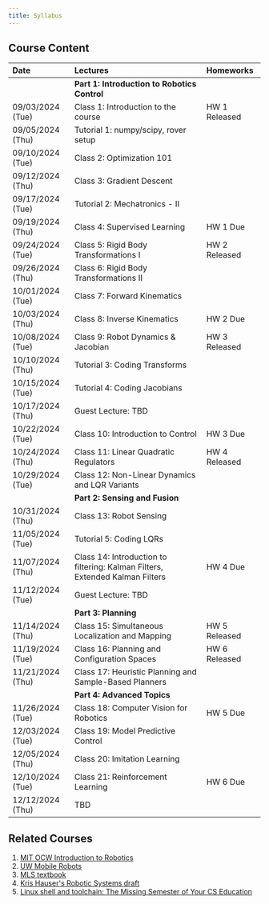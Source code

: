 ```yaml
---
title: Syllabus
---
```

## Course Content

| Date             | Lectures                                                                      | Homeworks     |
| :---             | :---                                                                          | :---          |
|                  | **Part 1: Introduction to Robotics Control**                                  |               |
| 09/03/2024 (Tue) | Class 1: Introduction to the course                                           | HW 1 Released |
| 09/05/2024 (Thu) | Tutorial 1: numpy/scipy, rover setup                                          |               |
| 09/10/2024 (Tue) | Class 2: Optimization 101                                                     |               |
| 09/12/2024 (Thu) | Class 3: Gradient Descent                                                     |               |
| 09/17/2024 (Tue) | Tutorial 2: Mechatronics - II                                                 |               |
| 09/19/2024 (Thu) | Class 4: Supervised Learning                                                  | HW 1 Due      |
| 09/24/2024 (Tue) | Class 5: Rigid Body Transformations I                                         | HW 2 Released |
| 09/26/2024 (Thu) | Class 6: Rigid Body Transformations II                                        |               |
| 10/01/2024 (Tue) | Class 7: Forward Kinematics                                                   |               |
| 10/03/2024 (Thu) | Class 8: Inverse Kinematics                                                   | HW 2 Due      |
| 10/08/2024 (Tue) | Class 9: Robot Dynamics & Jacobian                                            | HW 3 Released |
| 10/10/2024 (Thu) | Tutorial 3: Coding Transforms                                                 |               |
| 10/15/2024 (Tue) | Tutorial 4: Coding Jacobians                                                  |               |
| 10/17/2024 (Thu) | Guest Lecture: TBD                                                            |               |
| 10/22/2024 (Tue) | Class 10: Introduction to Control                                             | HW 3 Due      |
| 10/24/2024 (Thu) | Class 11: Linear Quadratic Regulators                                         | HW 4 Released |
| 10/29/2024 (Tue) | Class 12: Non-Linear Dynamics and LQR Variants                                |               |
|                  | **Part 2: Sensing and Fusion**                                                |               |
| 10/31/2024 (Thu) | Class 13: Robot Sensing                                                       |               |
| 11/05/2024 (Tue) | Tutorial 5: Coding LQRs                                                       |               |
| 11/07/2024 (Thu) | Class 14: Introduction to filtering: Kalman Filters, Extended Kalman Filters  | HW 4 Due      |
| 11/12/2024 (Tue) | Guest Lecture: TBD                                                            |               |
|                  | **Part 3: Planning**                                                          |               |
| 11/14/2024 (Thu) | Class 15: Simultaneous Localization and Mapping                               | HW 5 Released |
| 11/19/2024 (Tue) | Class 16: Planning and Configuration Spaces                                   | HW 6 Released |
| 11/21/2024 (Thu) | Class 17: Heuristic Planning and Sample-Based Planners                        |               |
|                  | **Part 4: Advanced Topics**                                                   |               |
| 11/26/2024 (Tue) | Class 18: Computer Vision for Robotics                                        | HW 5 Due      |
| 12/03/2024 (Tue) | Class 19: Model Predictive Control                                            |               |
| 12/05/2024 (Thu) | Class 20: Imitation Learning                                                  |               |
| 12/10/2024 (Tue) | Class 21: Reinforcement Learning                                              | HW 6 Due      |
| 12/12/2024 (Thu) | TBD                                                                           |               |


## Related Courses
1. [MIT OCW Introduction to Robotics](https://ocw.mit.edu/courses/mechanical-engineering/2-12-introduction-to-robotics-fall-2005/lecture-notes/)
2. [UW Mobile Robots](https://courses.cs.washington.edu/courses/cse490r/19sp/)
3. [MLS textbook](http://www.cse.lehigh.edu/~trink/Courses/RoboticsII/reading/murray-li-sastry-94-complete.pdf)
4. [Kris Hauser's Robotic Systems draft](https://motion.cs.illinois.edu/RoboticSystems/)
5. [Linux shell and toolchain: The Missing Semester of Your CS Education](https://missing.csail.mit.edu/)
